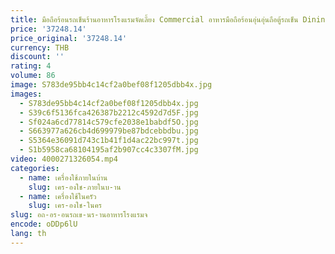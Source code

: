 ```yaml
---
title: มือถือร้อนรถเข็นร้านอาหารโรงแรมจัดเลี้ยง Commercial อาหารมือถือร้อนอุ่นอุ่นถือตู้รถเข็น Dining Mobile Fo
price: '37248.14'
price_original: '37248.14'
currency: THB
discount: ''
rating: 4
volume: 86
image: S783de95bb4c14cf2a0bef08f1205dbb4x.jpg
images:
  - S783de95bb4c14cf2a0bef08f1205dbb4x.jpg
  - S39c6f5136fca426387b2212c4592d7d5F.jpg
  - Sf024a6cd77814c579cfe2038e1babdf5O.jpg
  - S663977a626cb4d699979be87bdcebbdbu.jpg
  - S5364e36091d743c1b41f1d4ac22bc997t.jpg
  - S1b5958ca68104195af2b907cc4c3307fM.jpg
video: 4000271326054.mp4
categories:
  - name: เครื่องใช้ภายในบ้าน
    slug: เคร-องใช-ภายในบ-าน
  - name: เครื่องใช้ในครัว
    slug: เคร-องใช-ในคร
slug: อถ-อร-อนรถเข-นร-านอาหารโรงแรมจ
encode: oDDp6lU
lang: th
---
```

  